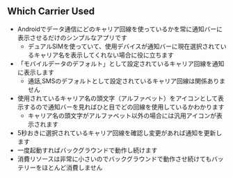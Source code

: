 ## Which Carrier Used
- Androidでデータ通信にどのキャリア回線を使っているかを常に通知バーに表示させるだけのシンプルなアプリです
  - デュアルSIMを使っていて、使用デバイスが通知バーに現在選択されているキャリア名を表示してくれない場合に役に立ちます
- 「モバイルデータのデフォルト」として設定されているキャリア回線を通知に表示します
  - 通話,SMSのデフォルトとして設定されているキャリア回線は関係ありません
- 使用されているキャリア名の頭文字（アルファベット）をアイコンとして表示するので通知バーを見ればひと目でどの回線を使用しているかわかります
  - キャリア名の頭文字がアルファベット以外の場合には汎用アイコンが表示されます
- 5秒おきに選択されているキャリア回線を確認し変更があれば通知を更新します
- 一度起動すればバックグラウンドで動作し続けます
- 消費リソースは非常に小さいのでバックグラウンドで動作させ続けてもバッテリーをほとんど消費しません